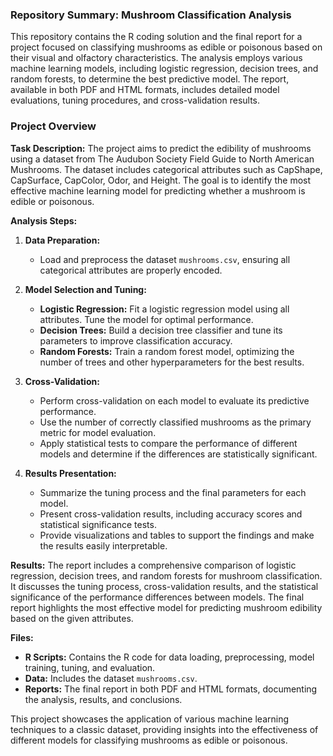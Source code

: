 ### Repository Summary: Mushroom Classification Analysis

This repository contains the R coding solution and the final report for a project focused on classifying mushrooms as edible or poisonous based on their visual and olfactory characteristics. The analysis employs various machine learning models, including logistic regression, decision trees, and random forests, to determine the best predictive model. The report, available in both PDF and HTML formats, includes detailed model evaluations, tuning procedures, and cross-validation results.

### Project Overview

**Task Description:**
The project aims to predict the edibility of mushrooms using a dataset from The Audubon Society Field Guide to North American Mushrooms. The dataset includes categorical attributes such as CapShape, CapSurface, CapColor, Odor, and Height. The goal is to identify the most effective machine learning model for predicting whether a mushroom is edible or poisonous.

**Analysis Steps:**

1. **Data Preparation:**
   - Load and preprocess the dataset `mushrooms.csv`, ensuring all categorical attributes are properly encoded.

2. **Model Selection and Tuning:**
   - **Logistic Regression:** Fit a logistic regression model using all attributes. Tune the model for optimal performance.
   - **Decision Trees:** Build a decision tree classifier and tune its parameters to improve classification accuracy.
   - **Random Forests:** Train a random forest model, optimizing the number of trees and other hyperparameters for the best results.

3. **Cross-Validation:**
   - Perform cross-validation on each model to evaluate its predictive performance.
   - Use the number of correctly classified mushrooms as the primary metric for model evaluation.
   - Apply statistical tests to compare the performance of different models and determine if the differences are statistically significant.

4. **Results Presentation:**
   - Summarize the tuning process and the final parameters for each model.
   - Present cross-validation results, including accuracy scores and statistical significance tests.
   - Provide visualizations and tables to support the findings and make the results easily interpretable.

**Results:**
The report includes a comprehensive comparison of logistic regression, decision trees, and random forests for mushroom classification. It discusses the tuning process, cross-validation results, and the statistical significance of the performance differences between models. The final report highlights the most effective model for predicting mushroom edibility based on the given attributes.

**Files:**
- **R Scripts:** Contains the R code for data loading, preprocessing, model training, tuning, and evaluation.
- **Data:** Includes the dataset `mushrooms.csv`.
- **Reports:** The final report in both PDF and HTML formats, documenting the analysis, results, and conclusions.

This project showcases the application of various machine learning techniques to a classic dataset, providing insights into the effectiveness of different models for classifying mushrooms as edible or poisonous.

